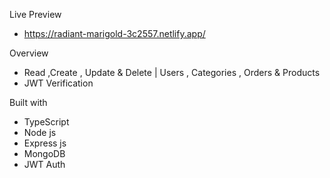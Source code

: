  Live Preview 
   - https://radiant-marigold-3c2557.netlify.app/

Overview
   - Read ,Create , Update & Delete | Users , Categories , Orders & Products
   - JWT Verification

Built with
   - TypeScript
   - Node js
   - Express js
   - MongoDB
   - JWT Auth 
